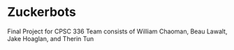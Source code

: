 # Zuckerbots
Final Project for CPSC 336
Team consists of William Chaoman, Beau Lawalt, Jake Hoaglan, and Therin Tun
